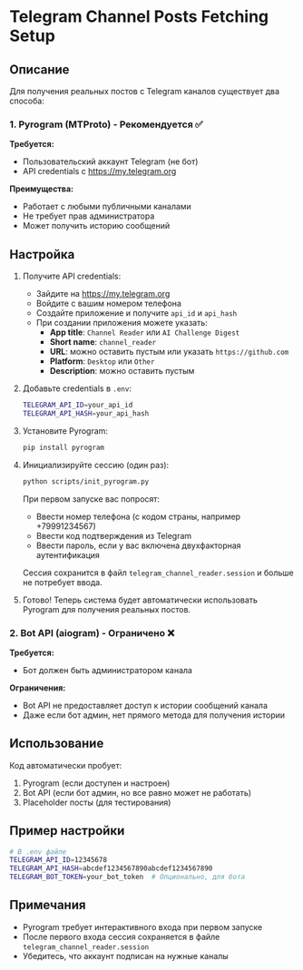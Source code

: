 # Telegram Channel Posts Fetching Setup

## Описание

Для получения реальных постов с Telegram каналов существует два способа:

### 1. Pyrogram (MTProto) - Рекомендуется ✅

**Требуется:**
- Пользовательский аккаунт Telegram (не бот)
- API credentials с https://my.telegram.org

**Преимущества:**
- Работает с любыми публичными каналами
- Не требует прав администратора
- Может получить историю сообщений

## Настройка

1. Получите API credentials:
   - Зайдите на https://my.telegram.org
   - Войдите с вашим номером телефона
   - Создайте приложение и получите `api_id` и `api_hash`
   - При создании приложения можете указать:
     - **App title**: `Channel Reader` или `AI Challenge Digest`
     - **Short name**: `channel_reader`
     - **URL**: можно оставить пустым или указать `https://github.com`
     - **Platform**: `Desktop` или `Other`
     - **Description**: можно оставить пустым

2. Добавьте credentials в `.env`:
   ```bash
   TELEGRAM_API_ID=your_api_id
   TELEGRAM_API_HASH=your_api_hash
   ```

3. Установите Pyrogram:
   ```bash
   pip install pyrogram
   ```

4. Инициализируйте сессию (один раз):
   ```bash
   python scripts/init_pyrogram.py
   ```
   
   При первом запуске вас попросят:
   - Ввести номер телефона (с кодом страны, например +79991234567)
   - Ввести код подтверждения из Telegram
   - Ввести пароль, если у вас включена двухфакторная аутентификация
   
   Сессия сохранится в файл `telegram_channel_reader.session` и больше не потребует ввода.

5. Готово! Теперь система будет автоматически использовать Pyrogram для получения реальных постов.

### 2. Bot API (aiogram) - Ограничено ❌

**Требуется:**
- Бот должен быть администратором канала

**Ограничения:**
- Bot API не предоставляет доступ к истории сообщений канала
- Даже если бот админ, нет прямого метода для получения истории

## Использование

Код автоматически пробует:
1. Pyrogram (если доступен и настроен)
2. Bot API (если бот админ, но все равно может не работать)
3. Placeholder посты (для тестирования)

## Пример настройки

```bash
# В .env файле
TELEGRAM_API_ID=12345678
TELEGRAM_API_HASH=abcdef1234567890abcdef1234567890
TELEGRAM_BOT_TOKEN=your_bot_token  # Опционально, для бота
```

## Примечания

- Pyrogram требует интерактивного входа при первом запуске
- После первого входа сессия сохраняется в файле `telegram_channel_reader.session`
- Убедитесь, что аккаунт подписан на нужные каналы


